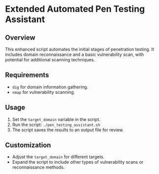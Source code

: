 # Extended Automated Pen Testing Assistant

## Overview
This enhanced script automates the initial stages of penetration testing. It includes domain reconnaissance and a basic vulnerability scan, with potential for additional scanning techniques.

## Requirements
- `dig` for domain information gathering.
- `nmap` for vulnerability scanning.

## Usage
1. Set the `target_domain` variable in the script.
2. Run the script: `./pen_testing_assistant.sh`
3. The script saves the results to an output file for review.

## Customization
- Adjust the `target_domain` for different targets.
- Expand the script to include other types of vulnerability scans or reconnaissance methods.
